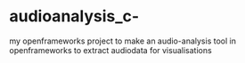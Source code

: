 # audioanalysis_c-
my openframeworks project to make an audio-analysis tool in openframeworks to extract audiodata for visualisations
